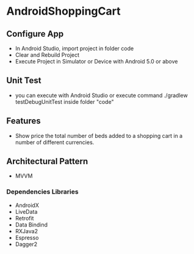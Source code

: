 # AndroidShoppingCart

## Configure App
- In Android Studio, import project in folder code
- Clear and Rebuild Project
- Execute Project in Simulator or Device with Android 5.0 or above

## Unit Test
- you can execute with Android Studio or execute command ./gradlew testDebugUnitTest inside folder "code"


## Features
- Show price the total number of beds added to a shopping cart in a number of different currencies.

## Architectural Pattern
- MVVM

### Dependencies Libraries
- AndroidX
- LiveData
- Retrofit
- Data Bindind
- RXJava2
- Espresso
- Dagger2
